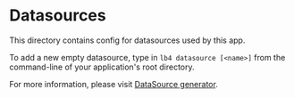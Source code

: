 # Datasources

This directory contains config for datasources used by this app.

To add a new empty datasource, type in `lb4 datasource [<name>]` from the
command-line of your application's root directory.

For more information, please visit
[DataSource generator](http://loopback.io/doc/en/lb4/DataSource-generator.html).
